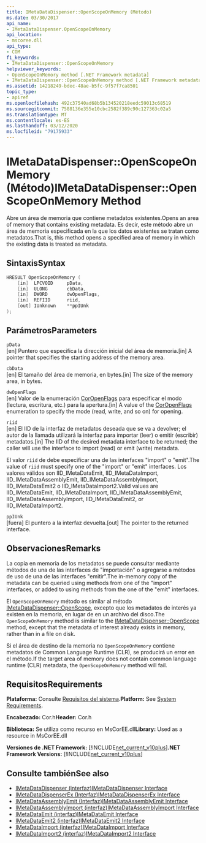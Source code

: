```yaml
---
title: IMetaDataDispenser::OpenScopeOnMemory (Método)
ms.date: 03/30/2017
api_name:
- IMetaDataDispenser.OpenScopeOnMemory
api_location:
- mscoree.dll
api_type:
- COM
f1_keywords:
- IMetaDataDispenser::OpenScopeOnMemory
helpviewer_keywords:
- OpenScopeOnMemory method [.NET Framework metadata]
- IMetaDataDispenser::OpenScopeOnMemory method [.NET Framework metadata]
ms.assetid: 14218249-bdec-48ae-b5fc-9f57f7ca8501
topic_type:
- apiref
ms.openlocfilehash: 492c37540ad68b5b134520218eedc59013c68519
ms.sourcegitcommit: 7588136e355e10cbc2582f389c90c127363c02a5
ms.translationtype: MT
ms.contentlocale: es-ES
ms.lasthandoff: 03/12/2020
ms.locfileid: "79175933"
---
```

# <a name="imetadatadispenseropenscopeonmemory-method"></a><span data-ttu-id="fd08c-102">IMetaDataDispenser::OpenScopeOnMemory (Método)</span><span class="sxs-lookup"><span data-stu-id="fd08c-102">IMetaDataDispenser::OpenScopeOnMemory Method</span></span>
<span data-ttu-id="fd08c-103">Abre un área de memoria que contiene metadatos existentes.</span><span class="sxs-lookup"><span data-stu-id="fd08c-103">Opens an area of memory that contains existing metadata.</span></span> <span data-ttu-id="fd08c-104">Es decir, este método abre un área de memoria especificada en la que los datos existentes se tratan como metadatos.</span><span class="sxs-lookup"><span data-stu-id="fd08c-104">That is, this method opens a specified area of memory in which the existing data is treated as metadata.</span></span>  
  
## <a name="syntax"></a><span data-ttu-id="fd08c-105">Sintaxis</span><span class="sxs-lookup"><span data-stu-id="fd08c-105">Syntax</span></span>  
  
```cpp  
HRESULT OpenScopeOnMemory (  
    [in]  LPCVOID     pData,
    [in]  ULONG       cbData,
    [in]  DWORD       dwOpenFlags,
    [in]  REFIID      riid,
    [out] IUnknown    **ppIUnk  
);  
```  
  
## <a name="parameters"></a><span data-ttu-id="fd08c-106">Parámetros</span><span class="sxs-lookup"><span data-stu-id="fd08c-106">Parameters</span></span>  
 `pData`  
 <span data-ttu-id="fd08c-107">[en] Puntero que especifica la dirección inicial del área de memoria.</span><span class="sxs-lookup"><span data-stu-id="fd08c-107">[in] A pointer that specifies the starting address of the memory area.</span></span>  
  
 `cbData`  
 <span data-ttu-id="fd08c-108">[en] El tamaño del área de memoria, en bytes.</span><span class="sxs-lookup"><span data-stu-id="fd08c-108">[in] The size of the memory area, in bytes.</span></span>  
  
 `dwOpenFlags`  
 <span data-ttu-id="fd08c-109">[en] Valor de la enumeración [CorOpenFlags](../../../../docs/framework/unmanaged-api/metadata/coropenflags-enumeration.md) para especificar el modo (lectura, escritura, etc.) para la apertura.</span><span class="sxs-lookup"><span data-stu-id="fd08c-109">[in] A value of the [CorOpenFlags](../../../../docs/framework/unmanaged-api/metadata/coropenflags-enumeration.md) enumeration to specify the mode (read, write, and so on) for opening.</span></span>  
  
 `riid`  
 <span data-ttu-id="fd08c-110">[en] El IID de la interfaz de metadatos deseada que se va a devolver; el autor de la llamada utilizará la interfaz para importar (leer) o emitir (escribir) metadatos.</span><span class="sxs-lookup"><span data-stu-id="fd08c-110">[in] The IID of the desired metadata interface to be returned; the caller will use the interface to import (read) or emit (write) metadata.</span></span>  
  
 <span data-ttu-id="fd08c-111">El valor `riid` de debe especificar una de las interfaces "import" o "emit".</span><span class="sxs-lookup"><span data-stu-id="fd08c-111">The value of `riid` must specify one of the "import" or "emit" interfaces.</span></span> <span data-ttu-id="fd08c-112">Los valores válidos son IID_IMetaDataEmit, IID_IMetaDataImport, IID_IMetaDataAssemblyEmit, IID_IMetaDataAssemblyImport, IID_IMetaDataEmit2 o IID_IMetaDataImport2.</span><span class="sxs-lookup"><span data-stu-id="fd08c-112">Valid values are IID_IMetaDataEmit, IID_IMetaDataImport, IID_IMetaDataAssemblyEmit, IID_IMetaDataAssemblyImport, IID_IMetaDataEmit2, or IID_IMetaDataImport2.</span></span>  
  
 `ppIUnk`  
 <span data-ttu-id="fd08c-113">[fuera] El puntero a la interfaz devuelta.</span><span class="sxs-lookup"><span data-stu-id="fd08c-113">[out] The pointer to the returned interface.</span></span>  
  
## <a name="remarks"></a><span data-ttu-id="fd08c-114">Observaciones</span><span class="sxs-lookup"><span data-stu-id="fd08c-114">Remarks</span></span>  
 <span data-ttu-id="fd08c-115">La copia en memoria de los metadatos se puede consultar mediante métodos de una de las interfaces de "importación" o agregarse a métodos de uso de una de las interfaces "emitir".</span><span class="sxs-lookup"><span data-stu-id="fd08c-115">The in-memory copy of the metadata can be queried using methods from one of the "import" interfaces, or added to using methods from the one of the "emit" interfaces.</span></span>  
  
 <span data-ttu-id="fd08c-116">El `OpenScopeOnMemory` método es similar al método [IMetaDataDispenser::OpenScope,](../../../../docs/framework/unmanaged-api/metadata/imetadatadispenser-openscope-method.md) excepto que los metadatos de interés ya existen en la memoria, en lugar de en un archivo del disco.</span><span class="sxs-lookup"><span data-stu-id="fd08c-116">The `OpenScopeOnMemory` method is similar to the [IMetaDataDispenser::OpenScope](../../../../docs/framework/unmanaged-api/metadata/imetadatadispenser-openscope-method.md) method, except that the metadata of interest already exists in memory, rather than in a file on disk.</span></span>  
  
 <span data-ttu-id="fd08c-117">Si el área de destino de la memoria no `OpenScopeOnMemory` contiene metadatos de Common Language Runtime (CLR), se producirá un error en el método.</span><span class="sxs-lookup"><span data-stu-id="fd08c-117">If the target area of memory does not contain common language runtime (CLR) metadata, the `OpenScopeOnMemory` method will fail.</span></span>  
  
## <a name="requirements"></a><span data-ttu-id="fd08c-118">Requisitos</span><span class="sxs-lookup"><span data-stu-id="fd08c-118">Requirements</span></span>  
 <span data-ttu-id="fd08c-119">**Plataforma:** Consulte [Requisitos del sistema](../../../../docs/framework/get-started/system-requirements.md).</span><span class="sxs-lookup"><span data-stu-id="fd08c-119">**Platform:** See [System Requirements](../../../../docs/framework/get-started/system-requirements.md).</span></span>  
  
 <span data-ttu-id="fd08c-120">**Encabezado:** Cor.h</span><span class="sxs-lookup"><span data-stu-id="fd08c-120">**Header:** Cor.h</span></span>  
  
 <span data-ttu-id="fd08c-121">**Biblioteca:** Se utiliza como recurso en MsCorEE.dll</span><span class="sxs-lookup"><span data-stu-id="fd08c-121">**Library:** Used as a resource in MsCorEE.dll</span></span>  
  
 <span data-ttu-id="fd08c-122">**Versiones de .NET Framework:** [!INCLUDE[net_current_v10plus](../../../../includes/net-current-v10plus-md.md)]</span><span class="sxs-lookup"><span data-stu-id="fd08c-122">**.NET Framework Versions:** [!INCLUDE[net_current_v10plus](../../../../includes/net-current-v10plus-md.md)]</span></span>  
  
## <a name="see-also"></a><span data-ttu-id="fd08c-123">Consulte también</span><span class="sxs-lookup"><span data-stu-id="fd08c-123">See also</span></span>

- [<span data-ttu-id="fd08c-124">IMetaDataDispenser (interfaz)</span><span class="sxs-lookup"><span data-stu-id="fd08c-124">IMetaDataDispenser Interface</span></span>](../../../../docs/framework/unmanaged-api/metadata/imetadatadispenser-interface.md)
- [<span data-ttu-id="fd08c-125">IMetaDataDispenserEx (Interfaz)</span><span class="sxs-lookup"><span data-stu-id="fd08c-125">IMetaDataDispenserEx Interface</span></span>](../../../../docs/framework/unmanaged-api/metadata/imetadatadispenserex-interface.md)
- [<span data-ttu-id="fd08c-126">IMetaDataAssemblyEmit (Interfaz)</span><span class="sxs-lookup"><span data-stu-id="fd08c-126">IMetaDataAssemblyEmit Interface</span></span>](../../../../docs/framework/unmanaged-api/metadata/imetadataassemblyemit-interface.md)
- [<span data-ttu-id="fd08c-127">IMetaDataAssemblyImport (interfaz)</span><span class="sxs-lookup"><span data-stu-id="fd08c-127">IMetaDataAssemblyImport Interface</span></span>](../../../../docs/framework/unmanaged-api/metadata/imetadataassemblyimport-interface.md)
- [<span data-ttu-id="fd08c-128">IMetaDataEmit (interfaz)</span><span class="sxs-lookup"><span data-stu-id="fd08c-128">IMetaDataEmit Interface</span></span>](../../../../docs/framework/unmanaged-api/metadata/imetadataemit-interface.md)
- [<span data-ttu-id="fd08c-129">IMetaDataEmit2 (interfaz)</span><span class="sxs-lookup"><span data-stu-id="fd08c-129">IMetaDataEmit2 Interface</span></span>](../../../../docs/framework/unmanaged-api/metadata/imetadataemit2-interface.md)
- [<span data-ttu-id="fd08c-130">IMetaDataImport (interfaz)</span><span class="sxs-lookup"><span data-stu-id="fd08c-130">IMetaDataImport Interface</span></span>](../../../../docs/framework/unmanaged-api/metadata/imetadataimport-interface.md)
- [<span data-ttu-id="fd08c-131">IMetaDataImport2 (interfaz)</span><span class="sxs-lookup"><span data-stu-id="fd08c-131">IMetaDataImport2 Interface</span></span>](../../../../docs/framework/unmanaged-api/metadata/imetadataimport2-interface.md)
